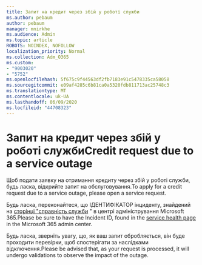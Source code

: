 ```yaml
---
title: Запит на кредит через збій у роботі служби
ms.author: pebaum
author: pebaum
manager: mnirkhe
ms.audience: Admin
ms.topic: article
ROBOTS: NOINDEX, NOFOLLOW
localization_priority: Normal
ms.collection: Adm_O365
ms.custom:
- "9003020"
- "5752"
ms.openlocfilehash: 5f675c9f44563df2fb7183e91c5478335ca58058
ms.sourcegitcommit: e09af4285c6b81ca0a5320fdb811713ac25748c3
ms.translationtype: MT
ms.contentlocale: uk-UA
ms.lasthandoff: 06/09/2020
ms.locfileid: "44708323"
---
```

# <a name="credit-request-due-to-a-service-outage"></a><span data-ttu-id="3cb60-102">Запит на кредит через збій у роботі служби</span><span class="sxs-lookup"><span data-stu-id="3cb60-102">Credit request due to a service outage</span></span>

<span data-ttu-id="3cb60-103">Щоб подати заявку на отримання кредиту через збій у роботі служби, будь ласка, відкрийте запит на обслуговування.</span><span class="sxs-lookup"><span data-stu-id="3cb60-103">To apply for a credit request due to a service outage, please open a service request.</span></span>

<span data-ttu-id="3cb60-104">Будь ласка, переконайтеся, що ІДЕНТИФІКАТОР інциденту, знайдений на [сторінці "справність служби](https://docs.microsoft.com/office365/enterprise/view-service-health) " в центрі адміністрування Microsoft 365.</span><span class="sxs-lookup"><span data-stu-id="3cb60-104">Please be sure to have the Incident ID, found in the [service health page](https://docs.microsoft.com/office365/enterprise/view-service-health) in the Microsoft 365 admin center.</span></span>

<span data-ttu-id="3cb60-105">Будь ласка, зверніть увагу, що, як ваш запит обробляється, він буде проходити перевірки, щоб спостерігати за наслідками відключення.</span><span class="sxs-lookup"><span data-stu-id="3cb60-105">Please be advised that, as your request is processed, it will undergo validations to observe the impact of the outage.</span></span>
